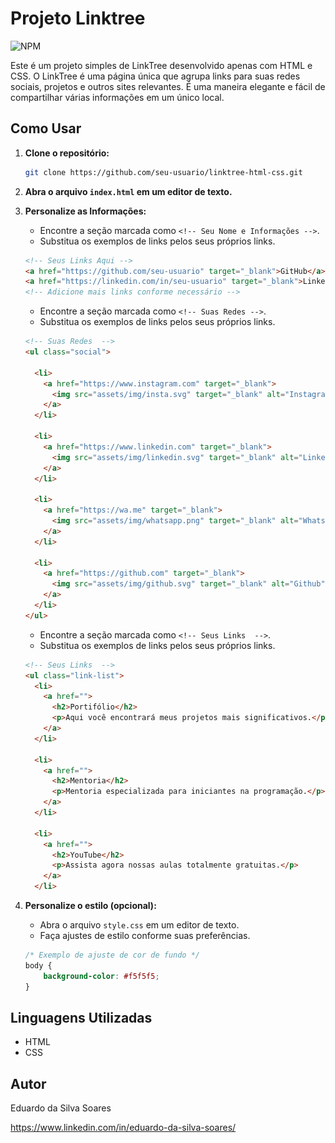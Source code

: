 # Projeto Linktree
![NPM](https://img.shields.io/npm/l/:https://github.com/eduardossoares/linktree-project/blob/main/LICENSE)

Este é um projeto simples de LinkTree desenvolvido apenas com HTML e CSS. O LinkTree é uma página única que agrupa links para suas redes sociais, projetos e outros sites relevantes. É uma maneira elegante e fácil de compartilhar várias informações em um único local.

## Como Usar

1. **Clone o repositório:**

    ```bash
    git clone https://github.com/seu-usuario/linktree-html-css.git
    ```

2. **Abra o arquivo `index.html` em um editor de texto.**

3. **Personalize as Informações:**

   - Encontre a seção marcada como `<!-- Seu Nome e Informações -->`.
   - Substitua os exemplos de links pelos seus próprios links.

    ```html
    <!-- Seus Links Aqui -->
    <a href="https://github.com/seu-usuario" target="_blank">GitHub</a>  
    <a href="https://linkedin.com/in/seu-usuario" target="_blank">LinkedIn</a>  
    <!-- Adicione mais links conforme necessário -->
    ```

   - Encontre a seção marcada como `<!-- Suas Redes -->`.
   - Substitua os exemplos de links pelos seus próprios links.

    ```html
    <!-- Suas Redes  -->
    <ul class="social">

      <li>
        <a href="https://www.instagram.com" target="_blank">
          <img src="assets/img/insta.svg" target="_blank" alt="Instagram">
        </a>
      </li>

      <li>
        <a href="https://www.linkedin.com" target="_blank">
          <img src="assets/img/linkedin.svg" target="_blank" alt="Linkedin">
        </a>
      </li>

      <li>
        <a href="https://wa.me" target="_blank">
          <img src="assets/img/whatsapp.png" target="_blank" alt="Whatsapp">
        </a>
      </li>

      <li>
        <a href="https://github.com" target="_blank">
          <img src="assets/img/github.svg" target="_blank" alt="Github">
        </a>
      </li>
    </ul>
    ```

   - Encontre a seção marcada como `<!-- Seus Links  -->`.
   - Substitua os exemplos de links pelos seus próprios links.

    ```html
    <!-- Seus Links  -->
    <ul class="link-list">
      <li>
        <a href="">
          <h2>Portifólio</h2>
          <p>Aqui você encontrará meus projetos mais significativos.</p>
        </a>
      </li>

      <li>
        <a href="">
          <h2>Mentoria</h2>
          <p>Mentoria especializada para iniciantes na programação.</p>
        </a>
      </li>

      <li>
        <a href="">
          <h2>YouTube</h2>
          <p>Assista agora nossas aulas totalmente gratuitas.</p>
        </a>
      </li>
    ```
4. **Personalize o estilo (opcional):**

   - Abra o arquivo `style.css` em um editor de texto.
   - Faça ajustes de estilo conforme suas preferências.

    ```css
    /* Exemplo de ajuste de cor de fundo */
    body {
        background-color: #f5f5f5;
    }
    ```
## Linguagens Utilizadas

- HTML
- CSS

## Autor

Eduardo da Silva Soares

https://www.linkedin.com/in/eduardo-da-silva-soares/
